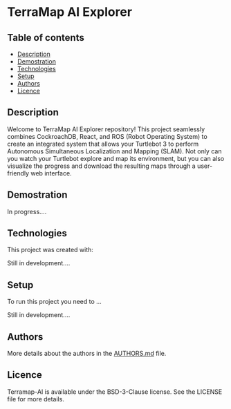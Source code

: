 # TerraMap AI Explorer

## Table of contents
* [Description](#description)
* [Demostration](#demostration)
* [Technologies](#technologies)
* [Setup](#setup)
* [Authors](#authors)
* [Licence](#licence)

## Description
Welcome to TerraMap AI Explorer repository! This project seamlessly combines CockroachDB, React, and ROS (Robot Operating System) to create an integrated system that allows your Turtlebot 3 to perform Autonomous Simultaneous Localization and Mapping (SLAM). Not only can you watch your Turtlebot explore and map its environment, but you can also visualize the progress and download the resulting maps through a user-friendly web interface.

## Demostration

In progress....

## Technologies
This project was created with:

Still in development....

## Setup
To run this project you need to ...

Still in development....

## Authors
More details about the authors in the [AUTHORS.md](https://github.com/miguelgonrod/TerraMap-AI/blob/main/AUTHORS.md) file.

## Licence
Terramap-AI is available under the BSD-3-Clause license. See the LICENSE file for more details.

